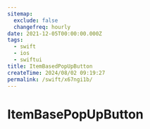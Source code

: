 ```yaml
---
sitemap:
  exclude: false
  changefreq: hourly
date: 2021-12-05T00:00:00.000Z
tags:
  - swift
  - ios
  - swiftui
title: ItemBasedPopUpButton
createTime: 2024/08/02 09:19:27
permalink: /swift/x67ngi1b/
---
```


# ItemBasePopUpButton
